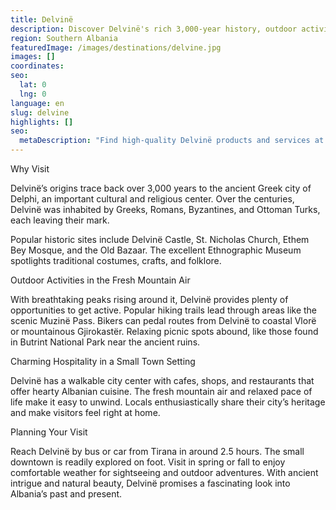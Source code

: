 ```yaml
---
title: Delvinë
description: Discover Delvinë's rich 3,000-year history, outdoor activities like hiking trails and biking routes, and charming small-town hospitality in this scenic southern Albanian destination.
region: Southern Albania
featuredImage: /images/destinations/delvine.jpg
images: []
coordinates:
seo:
  lat: 0
  lng: 0
language: en
slug: delvine
highlights: []
seo:
  metaDescription: "Find high-quality Delvinë products and services at competitive prices. Explore our collection and shop now!"
---
```


Why Visit

Delvinë’s origins trace back over 3,000 years to the ancient Greek city of Delphi, an important cultural and religious center. Over the centuries, Delvinë was inhabited by Greeks, Romans, Byzantines, and Ottoman Turks, each leaving their mark.

Popular historic sites include Delvinë Castle, St. Nicholas Church, Ethem Bey Mosque, and the Old Bazaar. The excellent Ethnographic Museum spotlights traditional costumes, crafts, and folklore.

Outdoor Activities in the Fresh Mountain Air

With breathtaking peaks rising around it, Delvinë provides plenty of opportunities to get active. Popular hiking trails lead through areas like the scenic Muzinë Pass. Bikers can pedal routes from Delvinë to coastal Vlorë or mountainous Gjirokastër. Relaxing picnic spots abound, like those found in Butrint National Park near the ancient ruins.

Charming Hospitality in a Small Town Setting

Delvinë has a walkable city center with cafes, shops, and restaurants that offer hearty Albanian cuisine. The fresh mountain air and relaxed pace of life make it easy to unwind. Locals enthusiastically share their city’s heritage and make visitors feel right at home.

Planning Your Visit

Reach Delvinë by bus or car from Tirana in around 2.5 hours. The small downtown is readily explored on foot. Visit in spring or fall to enjoy comfortable weather for sightseeing and outdoor adventures. With ancient intrigue and natural beauty, Delvinë promises a fascinating look into Albania’s past and present.

